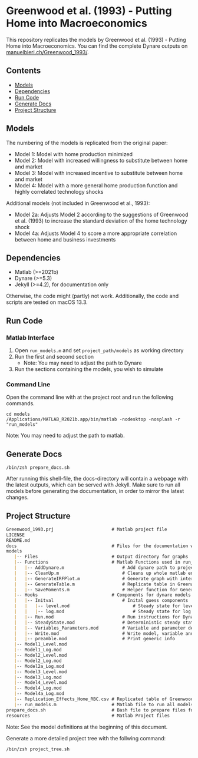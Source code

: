 # Greenwood et al. (1993) - Putting Home into Macroeconomics

This repository replicates the models by Greenwood et al. (1993) - Putting Home into Macroeconomics. You can find the complete
Dynare outputs on [manuelbieri.ch/Greenwood_1993/](https://manuelbieri.ch/Greenwood_1993/).

## Contents
- [Models](#models)
- [Dependencies](#dependencies)
- [Run Code](#run-code)
- [Generate Docs](#generate-docs)
- [Project Structure](#project-structure)

## Models


The numbering of the models is replicated from the original paper:

- Model 1: Model with home production minimized
- Model 2: Model with increased willingness to substitute between home and market
- Model 3: Model with increased incentive to substitute between home and market
- Model 4: Model with a more general home production function and highly correlated technology shocks

Additional models (not included in Greenwood et al., 1993):

- Model 2a: Adjusts Model 2 according to the suggestions of Greenwood et al. (1993) to increase the standard deviation of the home technology shock
- Model 4a: Adjusts Model 4 to score a more appropriate correlation between home and business investments

## Dependencies
- Matlab (>=2021b)
- Dynare (>=5.3)
- Jekyll (>=4.2), for documentation only

Otherwise, the code might (partly) not work. Additionally, the code and scripts are tested on macOS 13.3.

## Run Code

### Matlab Interface

1. Open ```run_models.m``` and set `project_path/models` as working directory
2. Run the first and second section
    - Note: You may need to adjust the path to Dynare
3. Run the sections containing the models, you wish to simulate

### Command Line

Open the command line with at the project root and run the following commands.
```shell
cd models
/Applications/MATLAB_R2021b.app/bin/matlab -nodesktop -nosplash -r "run_models"
```
Note: You may need to adjust the path to matlab.

## Generate Docs
```shell
/bin/zsh prepare_docs.sh
```
After running this shell-file, the docs-directory will contain a webpage with the latest outputs, which can be served with
Jekyll. Make sure to run all models before generating the documentation, in order to mirror the latest changes.

## Project Structure

```markdown
Greenwood_1993.prj                      # Matlab project file
LICENSE
README.md
docs                                    # Files for the documentation website
models
   |-- Files                            # Output directory for graphs
   |-- Functions                        # Matlab Functions used in run_models.m
   |   |-- AddDynare.m                      # Add dynare path to project path
   |   |-- CleanUp.m                        # Cleans up whole matlab environment
   |   |-- GenerateIRFPlot.m                # Generate graph with interesting IRFs
   |   |-- GenerateTable.m                  # Replicate table in Greenwood et al. (1993)
   |   |-- SaveMoments.m                    # Helper function for GenerateTable.m
   |-- Hooks                            # Components for dynare models (reusable)
   |   |-- Initval                          # Inital guess components
   |   |   |-- level.mod                        # Steady state for level models
   |   |   |-- log.mod                          # Steady state for log models
   |   |-- Run.mod                          # Run instructions for Dynare
   |   |-- SteadyState.mod                  # Deterministic steady state
   |   |-- Variables_Parameters.mod         # Variable and parameter definitions
   |   |-- Write.mod                        # Write model, variable and parameter definitions to latex
   |   |-- preamble.mod                     # Print generic info
   |-- Model1_Level.mod
   |-- Model1_Log.mod
   |-- Model2_Level.mod
   |-- Model2_Log.mod
   |-- Model2a_Log.mod
   |-- Model3_Level.mod
   |-- Model3_Log.mod
   |-- Model4_Level.mod
   |-- Model4_Log.mod
   |-- Model4a_Log.mod
   |-- Replication_Effects_Home_RBC.csv # Replicated table of Greenwood et al. (1993)
   |-- run_models.m                     # Matlab file to run all models and functions
prepare_docs.sh                         # Bash file to prepare files for documentation website
resources                               # Matlab Project files
```
Note: See the model definitions at the beginning of this document.

Generate a more detailed project tree with the follwing command:
```shell
/bin/zsh project_tree.sh
```
